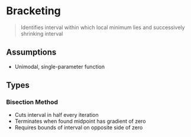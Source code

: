 # Bracketing 
> Identifies interval within which local minimum lies and successively shrinking interval  

## Assumptions 
- Unimodal, single-parameter function  

## Types 
### Bisection Method  
- Cuts interval in half every iteration  
- Terminates when found midpoint has gradient of zero
- Requires bounds of interval on opposite side of zero